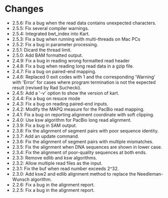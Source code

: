 # Changes
- 2.5.6: Fix a bug when the read data contains unexpected characters.
- 2.5.5: Fix several compiler warnings.
- 2.5.4: Integrated bwt_index into Kart.
- 2.5.3: Fix a bug when running with multi-threads on Mac PCs
- 2.5.2: Fix a bug in parameter processing.
- 2.5.1: Dicard the thread limit.
- 2.5.0: Add BAM formatted output.
- 2.4.9: Fix a bug in reading wrong formatted read header
- 2.4.8: Fix a bug when reading long read data in a gzip file.
- 2.4.7: Fix a bug on paired-end mapping.
- 2.4.6: Replaced 0 exit codes with 1 and the corresponding 'Warning' with 'Error' for cases where program termination is not the expected result (revised by Rad Suchecki).
- 2.4.5: Add a '-v' option to show the version of kart. 
- 2.4.4: Fix a bug on resuce mode
- 2.4.3: Fix a bug on reading paired-end inputs.
- 2.4.2: Modify the MAPQ measure for the PacBio read mapping. 
- 2.4.1: Fix a bug on reporting alignment coordinate with soft clipping.
- 2.4.0: Use ksw algorithm for PacBio long read alignment.
- 2.3.9: Fix a bug in SAM output.
- 2.3.8: Fix the alignment of segment pairs with poor sequence identity.
- 2.3.7: Add an update command.
- 2.3.6: Fix the alignment of segment pairs with multiple mismatches.
- 2.3.5: Fix the alignment when DNA sequences are shown in lower case.
- 2.3.4: Fix the alignment of poor-quality sequences at both ends.
- 2.3.3: Remove edlib and ksw algorithms.
- 2.3.2: Allow multiple read files as the input.
- 2.3.1: Fix the buf when read number exceeds 2^32.
- 2.3.0: Add ksw2 and edlib alignment method to replace the Needleman-Wunsch algorithm.
- 2.2.6: Fix a bug in the alignment report.
- 2.2.5: Fix a bug in the alignment report.
